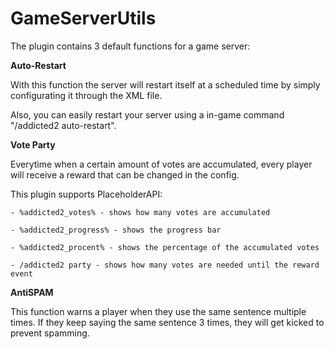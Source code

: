 # GameServerUtils
The plugin contains 3 default functions for a game server:


**Auto-Restart**

   With this function the server will restart itself at a scheduled time by simply configurating it through the XML file.

  Also, you can easily restart your server using a in-game command "/addicted2 auto-restart".

**Vote Party**

  Everytime when a certain amount of votes are accumulated, every player will receive a reward that can be changed in the config.

  This plugin supports PlaceholderAPI:

    - %addicted2_votes% - shows how many votes are accumulated 
    
    - %addicted2_progress% - shows the progress bar 
    
    - %addicted2_procent% - shows the percentage of the accumulated votes
    
    - /addicted2 party - shows how many votes are needed until the reward event

**AntiSPAM**

  This function warns a player when they use the same sentence multiple times. If they keep saying the same sentence 3 times, they will get kicked to prevent spamming.
